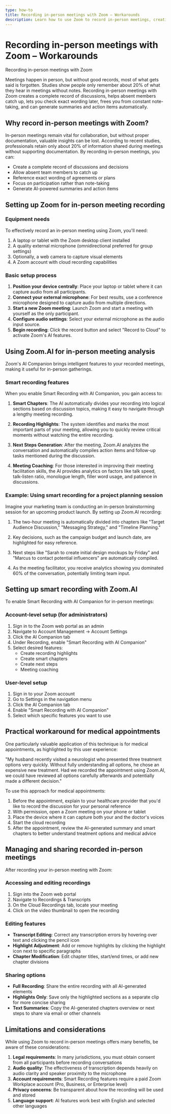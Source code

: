 ```yaml
---
type: how-to
title: Recording in-person meetings with Zoom – Workarounds
description: Learn how to use Zoom to record in-person meetings, creating a complete record with AI-powered summaries and action items to improve meeting retention and follow-up.
---
```


# Recording in-person meetings with Zoom – Workarounds

Recording in-person meetings with Zoom

Meetings happen in person, but without good records, most of what gets said is forgotten. Studies show people only remember about 20% of what they hear in meetings without notes. Recording in-person meetings with Zoom creates a complete record of discussions, helps absent members catch up, lets you check exact wording later, frees you from constant note-taking, and can generate summaries and action items automatically.

## Why record in-person meetings with Zoom?

In-person meetings remain vital for collaboration, but without proper documentation, valuable insights can be lost. According to recent studies, professionals retain only about 20% of information shared during meetings without supporting documentation. By recording in-person meetings, you can:

- Create a complete record of discussions and decisions
- Allow absent team members to catch up
- Reference exact wording of agreements or plans
- Focus on participation rather than note-taking
- Generate AI-powered summaries and action items

## Setting up Zoom for in-person meeting recording

### Equipment needs

To effectively record an in-person meeting using Zoom, you'll need:

1. A laptop or tablet with the Zoom desktop client installed
2. A quality external microphone (omnidirectional preferred for group settings)
3. Optionally, a web camera to capture visual elements
4. A Zoom account with cloud recording capabilities

### Basic setup process

1. **Position your device centrally**: Place your laptop or tablet where it can capture audio from all participants.
2. **Connect your external microphone**: For best results, use a conference microphone designed to capture audio from multiple directions.
3. **Start a new Zoom meeting**: Launch Zoom and start a meeting with yourself as the only participant.
4. **Configure audio settings**: Select your external microphone as the audio input source.
5. **Begin recording**: Click the record button and select "Record to Cloud" to activate Zoom's AI features.

## Using Zoom.AI for in-person meeting analysis

Zoom's AI Companion brings intelligent features to your recorded meetings, making it useful for in-person gatherings.

### Smart recording features

When you enable Smart Recording with AI Companion, you gain access to:

1. **Smart Chapters**: The AI automatically divides your recording into logical sections based on discussion topics, making it easy to navigate through a lengthy meeting recording.

2. **Recording Highlights**: The system identifies and marks the most important parts of your meeting, allowing you to quickly review critical moments without watching the entire recording.

3. **Next Steps Generation**: After the meeting, Zoom.AI analyzes the conversation and automatically compiles action items and follow-up tasks mentioned during the discussion.

4. **Meeting Coaching**: For those interested in improving their meeting facilitation skills, the AI provides analytics on factors like talk speed, talk-listen ratio, monologue length, filler word usage, and patience in discussions.

### Example: Using smart recording for a project planning session

Imagine your marketing team is conducting an in-person brainstorming session for an upcoming product launch. By setting up Zoom.AI recording:

1. The two-hour meeting is automatically divided into chapters like "Target Audience Discussion," "Messaging Strategy," and "Timeline Planning."

2. Key decisions, such as the campaign budget and launch date, are highlighted for easy reference.

3. Next steps like "Sarah to create initial design mockups by Friday" and "Marcus to contact potential influencers" are automatically compiled.

4. As the meeting facilitator, you receive analytics showing you dominated 60% of the conversation, potentially limiting team input.

## Setting up smart recording with Zoom.AI

To enable Smart Recording with AI Companion for in-person meetings:

### Account-level setup (for administrators)

1. Sign in to the Zoom web portal as an admin
2. Navigate to Account Management → Account Settings
3. Click the AI Companion tab
4. Under Recording, enable "Smart Recording with AI Companion"
5. Select desired features:
   - Create recording highlights
   - Create smart chapters
   - Create next steps
   - Meeting coaching

### User-level setup

1. Sign in to your Zoom account
2. Go to Settings in the navigation menu
3. Click the AI Companion tab
4. Enable "Smart Recording with AI Companion"
5. Select which specific features you want to use

## Practical workaround for medical appointments

One particularly valuable application of this technique is for medical appointments, as highlighted by this user experience:

"My husband recently visited a neurologist who presented three treatment options very quickly. Without fully understanding all options, he chose an expensive new treatment. Had we recorded the appointment using Zoom.AI, we could have reviewed all options carefully afterwards and potentially made a different decision."

To use this approach for medical appointments:

1. Before the appointment, explain to your healthcare provider that you'd like to record the discussion for your personal reference
2. With permission, open a Zoom meeting on your phone or tablet
3. Place the device where it can capture both your and the doctor's voices
4. Start the cloud recording
5. After the appointment, review the AI-generated summary and smart chapters to better understand treatment options and medical advice

## Managing and sharing recorded in-person meetings

After recording your in-person meeting with Zoom:

### Accessing and editing recordings

1. Sign into the Zoom web portal
2. Navigate to Recordings & Transcripts
3. On the Cloud Recordings tab, locate your meeting
4. Click on the video thumbnail to open the recording

### Editing features

- **Transcript Editing**: Correct any transcription errors by hovering over text and clicking the pencil icon
- **Highlight Adjustment**: Add or remove highlights by clicking the highlight icon next to specific paragraphs
- **Chapter Modification**: Edit chapter titles, start/end times, or add new chapter divisions

### Sharing options

- **Full Recording**: Share the entire recording with all AI-generated elements
- **Highlights Only**: Save only the highlighted sections as a separate clip for more concise sharing
- **Text Summaries**: Copy the AI-generated chapters overview or next steps to share via email or other channels

## Limitations and considerations

While using Zoom to record in-person meetings offers many benefits, be aware of these considerations:

1. **Legal requirements**: In many jurisdictions, you must obtain consent from all participants before recording conversations
2. **Audio quality**: The effectiveness of transcription depends heavily on audio clarity and speaker proximity to the microphone
3. **Account requirements**: Smart Recording features require a paid Zoom Workplace account (Pro, Business, or Enterprise level)
4. **Privacy concerns**: Be transparent about how the recording will be used and stored
5. **Language support**: AI features work best with English and selected other languages